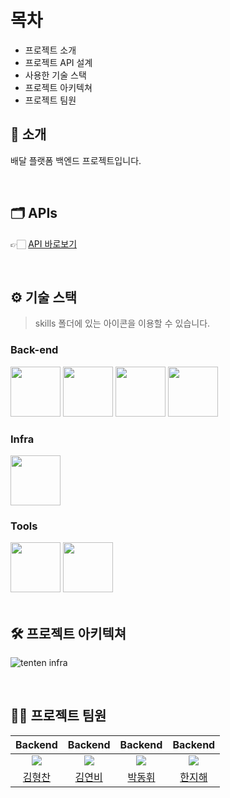 # 목차

- 프로젝트 소개
- 프로젝트 API 설계
- 사용한 기술 스택
- 프로젝트 아키텍쳐
- 프로젝트 팀원

## 📝 소개

배달 플랫폼 백엔드 프로젝트입니다.


<br />

## 🗂️ APIs

👉🏻 [API 바로보기](https://teamsparta.notion.site/API-1982dc3ef514807499b4e44477264f7b)


<br />

## ⚙ 기술 스택
> skills 폴더에 있는 아이콘을 이용할 수 있습니다.
### Back-end
<div>
<img src="https://github.com/yewon-Noh/readme-template/blob/main/skills/Java.png?raw=true" width="80">
<img src="https://github.com/yewon-Noh/readme-template/blob/main/skills/SpringBoot.png?raw=true" width="80">
<img src="https://github.com/yewon-Noh/readme-template/blob/main/skills/SpringSecurity.png?raw=true" width="80">
<img src="https://github.com/yewon-Noh/readme-template/blob/main/skills/SpringDataJPA.png?raw=true" width="80">
</div>

### Infra
<div>
<img src="https://github.com/yewon-Noh/readme-template/blob/main/skills/AWSEC2.png?raw=true" width="80">
</div>

### Tools
<div>
<img src="https://github.com/yewon-Noh/readme-template/blob/main/skills/Github.png?raw=true" width="80">
<img src="https://github.com/yewon-Noh/readme-template/blob/main/skills/Notion.png?raw=true" width="80">
</div>

<br />

## 🛠️ 프로젝트 아키텍쳐

![tenten infra](https://github.com/user-attachments/assets/a480da81-88cf-44c6-a7a5-12309f6279e1)




<br />


## 💁‍♂️ 프로젝트 팀원
|Backend|Backend|Backend|Backend|
|:---:|:---:|:---:|:---:|
| ![](https://avatars.githubusercontent.com/u/59722407) | ![](https://avatars.githubusercontent.com/u/171995592?v=4) |  ![](https://avatars.githubusercontent.com/u/62371491?v=4) | ![](https://avatars.githubusercontent.com/u/86669962?v=4) |
|[김형찬](https://github.com/sinryuji)|[김연비](https://github.com/MyYeonbi)| [박동휘](https://github.com/doonghui)|[한지해](https://github.com/hanjihae)|
